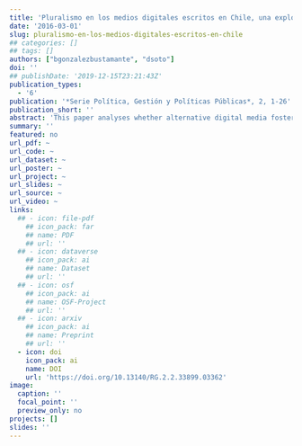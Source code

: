 ```yaml
---
title: 'Pluralismo en los medios digitales escritos en Chile, una exploración de casos clave'
date: '2016-03-01'
slug: pluralismo-en-los-medios-digitales-escritos-en-chile
## categories: []
## tags: []
authors: ["bgonzalezbustamante", "dsoto"]
doi: ''
## publishDate: '2019-12-15T23:21:43Z'
publication_types:
  - '6'
publication: '*Serie Política, Gestión y Políticas Públicas*, 2, 1-26'
publication_short: ''
abstract: 'This paper analyses whether alternative digital media foster pluralism on the political agenda of Chilean media. It considers a data set collected by tracking the two major written digital media in Chile, which belong to the most significant media holdings, during June 2013, and a non-probabilistic sample of alternative printed digital media. Both content and emotion analysis are carried out to compare their agendas and to analyse their level of diversity and the tone in which the media address these issues. The results show that the political agendas of the alternative media are less diverse than in the case of the written digital media. However, those agendas differ from those of electronic versions of traditional media, which also are highly homogeneous. Also, it is shown that these new media use a more neutral tone in their publications.'
summary: ''
featured: no
url_pdf: ~
url_code: ~
url_dataset: ~
url_poster: ~
url_project: ~
url_slides: ~
url_source: ~
url_video: ~
links:
  ## - icon: file-pdf
    ## icon_pack: far
    ## name: PDF
    ## url: ''
  ## - icon: dataverse
    ## icon_pack: ai
    ## name: Dataset
    ## url: ''
  ## - icon: osf
    ## icon_pack: ai
    ## name: OSF-Project
    ## url: ''
  ## - icon: arxiv
    ## icon_pack: ai
    ## name: Preprint
    ## url: ''
  - icon: doi
    icon_pack: ai
    name: DOI
    url: 'https://doi.org/10.13140/RG.2.2.33899.03362'
image:
  caption: ''
  focal_point: ''
  preview_only: no
projects: []
slides: ''
---
```

